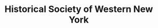 ---
layout: repo
title: "Historical Society of Western New York"
id: 19154
permalink: repos/19154/
---